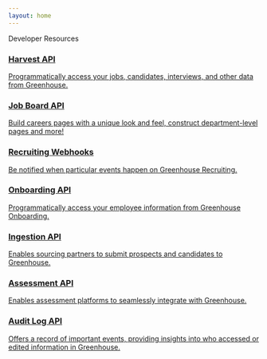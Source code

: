 ```yaml
---
layout: home
---
```


<div class="center-big">Developer Resources</div>
<div class="blocks">
  <a href="/harvest.html" title="Harvest API Docs" class="block block-harvest">
    <h3>Harvest API</h3>
    <p class="block-description">Programmatically access your jobs, candidates, interviews, and other data from Greenhouse.</p>
  </a>
  <a href="/job-board.html" title="Job Board API Docs" class="block block-job-board">
    <h3>Job Board API</h3>
    <p class="block-description">Build careers pages with a unique look and feel, construct department-level pages and more!</p>
  </a>
  <a href="/webhooks.html" title="Recruiting Webhook Docs" class="block block-webhooks">
    <h3>Recruiting Webhooks</h3>
    <p class="block-description">Be notified when particular events happen on Greenhouse Recruiting.</p>
  </a>
  <a href="/gho.html" title="Greenhouse Onboarding API Docs" class="block block-gho">
    <h3>Onboarding API</h3>
    <p class="block-description">Programmatically access your employee information from Greenhouse Onboarding.</p>
  </a>
  <a href="/candidate-ingestion.html" title="Ingestion API Docs" class="block block-candidate-ingestion">
    <h3>Ingestion API</h3>
    <p class="block-description">Enables sourcing partners to submit prospects and candidates to Greenhouse.</p>
  </a>
  <a href="/assessment.html" title="Assessment API Docs" class="block block-assessment">
    <h3>Assessment API</h3>
    <p class="block-description">Enables assessment platforms to seamlessly integrate with Greenhouse.</p>
  </a>
  <a href="/audit-log.html" title="Audit Log API Docs" class="block block-audit-log">
    <h3>Audit Log API</h3>
    <p class="block-description">Offers a record of important events, providing insights into who accessed or edited information in Greenhouse.</p>
  </a>
</div>
